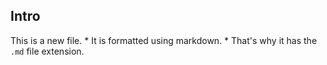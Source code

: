 ## Intro

This is a new file. * It is formatted using markdown. * That's why it has the `.md` file extension.
